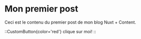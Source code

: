 # Mon premier post

Ceci est le contenu du premier post de mon blog Nuxt + Content.

::CustomButton{color='red'}
clique sur moi!
::

